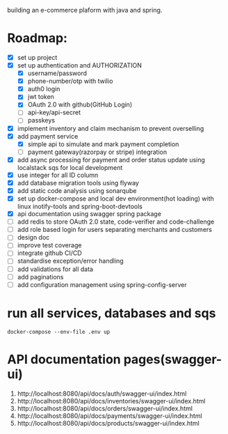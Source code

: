 building an e-commerce plaform with java and spring.

# Roadmap:
- [x] set up project
- [x] set up authentication and AUTHORIZATION
  - [x] username/password
  - [x] phone-number/otp with twilio
  - [x] auth0 login
  - [x] jwt token
  - [x] OAuth 2.0 with github(GitHub Login)
  - [ ] api-key/api-secret
  - [ ] passkeys
- [x] implement inventory and claim mechanism to prevent overselling
- [x] add payment service
  - [x] simple api to simulate and mark payment completion
  - [ ] payment gateway(razorpay or stripe) integration
- [x] add async processing for payment and order status update using localstack sqs for local development
- [x] use integer for all ID column
- [x] add database migration tools using flyway
- [x] add static code analysis using sonarqube
- [x] set up docker-compose and local dev environment(hot loading) with linux inotify-tools and spring-boot-devtools
- [x] api documentation using swagger spring package
- [ ] add redis to store OAuth 2.0 state, code-verifier and code-challenge
- [ ] add role based login for users separating merchants and customers
- [ ] design doc
- [ ] improve test coverage
- [ ] integrate github CI/CD
- [ ] standardise exception/error handling
- [ ] add validations for all data
- [ ] add paginations
- [ ] add configuration management using spring-config-server

# run all services, databases and sqs
```
docker-compose --env-file .env up
```

# API documentation pages(swagger-ui)
1. http://localhost:8080/api/docs/auth/swagger-ui/index.html
2. http://localhost:8080/api/docs/inventories/swagger-ui/index.html
3. http://localhost:8080/api/docs/orders/swagger-ui/index.html
4. http://localhost:8080/api/docs/payments/swagger-ui/index.html
5. http://localhost:8080/api/docs/products/swagger-ui/index.html
